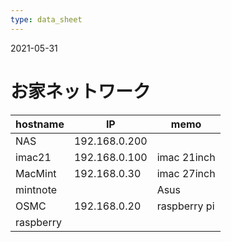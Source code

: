```yaml
---
type: data_sheet
---
```


2021-05-31

# お家ネットワーク

| hostname  | IP            | memo         |
| --------- | ------------- | ------------ |
| NAS       | 192.168.0.200 |              |
| imac21    | 192.168.0.100 | imac 21inch  |
| MacMint   | 192.168.0.30  | imac 27inch  |
| mintnote  |               | Asus         |
| OSMC      | 192.168.0.20  | raspberry pi |
| raspberry |               |              |

